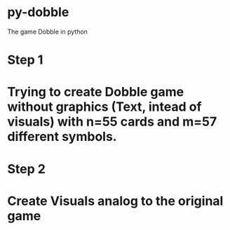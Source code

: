 # py-dobble
The game Dobble in python
# Step 1
# Trying to create Dobble game without graphics (Text, intead of visuals) with n=55 cards and m=57 different symbols.
# Step 2
# Create Visuals analog to the original game
